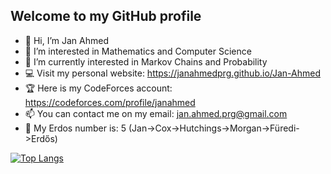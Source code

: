 ## Welcome to my GitHub profile

- 👋 Hi, I’m Jan Ahmed
- 👀 I’m interested in Mathematics and Computer Science
- 🌱 I’m currently interested in Markov Chains and Probability
- 💻 Visit my personal website: https://janahmedprg.github.io/Jan-Ahmed
- 🏆 Here is my CodeForces account: https://codeforces.com/profile/janahmed
- 📫 You can contact me on my email: jan.ahmed.prg@gmail.com
- 🔢 My Erdos number is: 5 (Jan->Cox->Hutchings->Morgan->Füredi->Erdős)

<!-- [![Top Langs](https://github-readme-stats.vercel.app/api/top-langs/?username=janahmedprg&exclude_repo=https://github.com/johnma02/Population-Analysis)](https://github.com/janahmedprg/github-readme-stats&theme=onedark) -->
[![Top Langs](https://github-readme-stats.vercel.app/api/top-langs/?username=janahmedprg&exclude_repo=Population-Analysis&theme=darcula)](https://github.com/janahmedprg/github-readme-stats)

<!---
janahmedprg/janahmedprg is a ✨ special ✨ repository because its `README.md` (this file) appears on your GitHub profile.
You can click the Preview link to take a look at your changes.
--->
